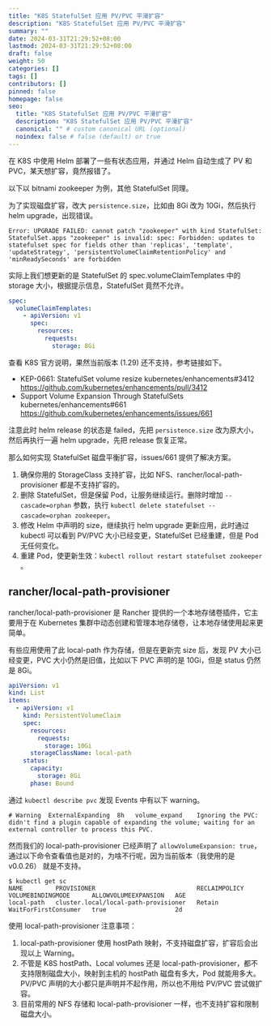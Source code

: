 ```yaml
---
title: "K8S StatefulSet 应用 PV/PVC 平滑扩容"
description: "K8S StatefulSet 应用 PV/PVC 平滑扩容"
summary: ""
date: 2024-03-31T21:29:52+08:00
lastmod: 2024-03-31T21:29:52+08:00
draft: false
weight: 50
categories: []
tags: []
contributors: []
pinned: false
homepage: false
seo:
  title: "K8S StatefulSet 应用 PV/PVC 平滑扩容"
  description: "K8S StatefulSet 应用 PV/PVC 平滑扩容"
  canonical: "" # custom canonical URL (optional)
  noindex: false # false (default) or true
---
```


在 K8S 中使用 Helm 部署了一些有状态应用，并通过 Helm 自动生成了 PV 和 PVC，某天想扩容，竟然报错了。

以下以 bitnami zookeeper 为例，其他 StatefulSet 同理。

为了实现磁盘扩容，改大 `persistence.size`，比如由 8Gi 改为 10Gi，然后执行 helm upgrade，出现错误。

```console
Error: UPGRADE FAILED: cannot patch "zookeeper" with kind StatefulSet: StatefulSet.apps "zookeeper" is invalid: spec: Forbidden: updates to statefulset spec for fields other than 'replicas', 'template', 'updateStrategy', 'persistentVolumeClaimRetentionPolicy' and 'minReadySeconds' are forbidden
```

实际上我们想更新的是 StatefulSet 的 spec.volumeClaimTemplates 中的 storage 大小，根据提示信息，StatefulSet 竟然不允许。

```yaml
spec:
  volumeClaimTemplates:
    - apiVersion: v1
      spec:
        resources:
          requests:
            storage: 8Gi
```

查看 K8S 官方说明，果然当前版本 (1.29) 还不支持，参考链接如下。

- KEP-0661: StatefulSet volume resize kubernetes/enhancements#3412 <https://github.com/kubernetes/enhancements/pull/3412>
- Support Volume Expansion Through StatefulSets kubernetes/enhancements#661 <https://github.com/kubernetes/enhancements/issues/661>

注意此时 helm release 的状态是 failed，先把 `persistence.size` 改为原大小，然后再执行一遍 helm upgrade，先把 release 恢复正常。

那么如何实现 StatefulSet 磁盘平衡扩容，issues/661 提供了解决方案。

1. 确保你用的 StorageClass 支持扩容，比如 NFS、rancher/local-path-provisioner 都是不支持扩容的。
2. 删除 StatefulSet，但是保留 Pod，让服务继续运行。删除时增加 `--cascade=orphan` 参数，执行 `kubectl delete statefulset --cascade=orphan zookeeper`。
3. 修改 Helm 中声明的 size，继续执行 helm upgrade 更新应用，此时通过 kubectl 可以看到 PV/PVC 大小已经变更，StatefulSet 已经重建，但是 Pod 无任何变化。
4. 重建 Pod，使更新生效：`kubectl rollout restart statefulset zookeeper` 。

## rancher/local-path-provisioner

rancher/local-path-provisioner 是 Rancher 提供的一个本地存储卷插件，它主要用于在 Kubernetes 集群中动态创建和管理本地存储卷，让本地存储使用起来更简单。

有些应用使用了此 local-path 作为存储，但是在更新完 size 后，发现 PV 大小已经变更，PVC 大小仍然是旧值，比如以下 PVC 声明的是 10Gi，但是 status 仍然是 8Gi。

```yaml
apiVersion: v1
kind: List
items:
  - apiVersion: v1
    kind: PersistentVolumeClaim
    spec:
      resources:
        requests:
          storage: 10Gi
      storageClassName: local-path
    status:
      capacity:
        storage: 8Gi
      phase: Bound
```

通过 `kubectl describe pvc` 发现 Events 中有以下 warning。

```console
# Warning  ExternalExpanding  8h   volume_expand    Ignoring the PVC: didn't find a plugin capable of expanding the volume; waiting for an external controller to process this PVC.
```

然而我们的 local-path-provisioner 已经声明了 `allowVolumeExpansion: true`，通过以下命令查看值也是对的，为啥不行呢，因为当前版本（我使用的是 v0.0.26） 就是不支持。

```console
$ kubectl get sc
NAME         PROVISIONER                            RECLAIMPOLICY   VOLUMEBINDINGMODE      ALLOWVOLUMEEXPANSION   AGE
local-path   cluster.local/local-path-provisioner   Retain          WaitForFirstConsumer   true                   2d
```

使用 local-path-provisioner 注意事项：

1. local-path-provisioner 使用 hostPath 映射，不支持磁盘扩容，扩容后会出现以上 Warning。
2. 不管是 K8S hostPath、Local volumes 还是 local-path-provisioner，都不支持限制磁盘大小，映射到主机的 hostPath 磁盘有多大，Pod 就能用多大。PV/PVC 声明的大小都只是声明并不起作用，所以也不用给 PV/PVC 尝试做扩容。
3. 目前常用的 NFS 存储和 local-path-provisioner 一样，也不支持扩容和限制磁盘大小。
